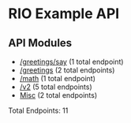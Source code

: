# RIO Example API

## API Modules
- [/greetings/say](Public-API-Modules/greetings-say-API.md) (1 total endpoint)
- [/greetings](Public-API-Modules/greetings-API.md) (2 total endpoints)
- [/math](Public-API-Modules/math-API.md) (1 total endpoint)
- [/v2](Public-API-Modules/v2-API.md) (5 total endpoints)
- [Misc](Public-API-Modules/Misc-API.md) (2 total endpoints)

Total Endpoints: 11
